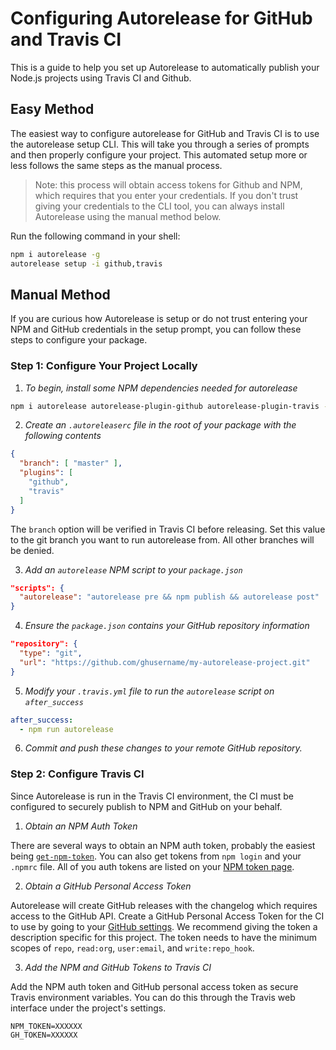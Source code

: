 # Configuring Autorelease for GitHub and Travis CI

This is a guide to help you set up Autorelease to automatically publish your Node.js projects using Travis CI and Github.

## Easy Method

The easiest way to configure autorelease for GitHub and Travis CI is to use the autorelease setup CLI. This will take you through a series of prompts and then properly configure your project. This automated setup more or less follows the same steps as the manual process.

> Note: this process will obtain access tokens for Github and NPM, which requires that you enter your credentials. If you don't trust giving your credentials to the CLI tool, you can always install Autorelease using the manual method below.

Run the following command in your shell:

```bash
npm i autorelease -g
autorelease setup -i github,travis
```

## Manual Method

If you are curious how Autorelease is setup or do not trust entering your NPM and GitHub credentials in the setup prompt, you can follow these steps to configure your package.

### Step 1: Configure Your Project Locally

1. *To begin, install some NPM dependencies needed for autorelease*

  ```bash
  npm i autorelease autorelease-plugin-github autorelease-plugin-travis -D
  ```

2. *Create an `.autoreleaserc` file in the root of your package with the following contents*

  ```json
  {
    "branch": [ "master" ],
    "plugins": [
      "github",
      "travis"
    ]
  }
  ```

  The `branch` option will be verified in Travis CI before releasing. Set this value to the git branch you want to run autorelease from. All other branches will be denied.

3. *Add an `autorelease` NPM script to your `package.json`*

  ```json
  "scripts": {
    "autorelease": "autorelease pre && npm publish && autorelease post"
  }
  ```

4. *Ensure the `package.json` contains your GitHub repository information*

  ```json
  "repository": {
    "type": "git",
    "url": "https://github.com/ghusername/my-autorelease-project.git"
  }
  ```

5. *Modify your `.travis.yml` file to run the `autorelease` script on `after_success`*

  ```yml
  after_success:
    - npm run autorelease
  ```

6. *Commit and push these changes to your remote GitHub repository.*

### Step 2: Configure Travis CI

Since Autorelease is run in the Travis CI environment, the CI must be configured to securely publish to NPM and GitHub on your behalf.

1. *Obtain an NPM Auth Token*

  There are several ways to obtain an NPM auth token, probably the easiest being [`get-npm-token`](https://www.npmjs.com/package/get-npm-token). You can also get tokens from `npm login` and your `.npmrc` file. All of you auth tokens are listed on your [NPM token page](https://www.npmjs.com/settings/tokens).

2. *Obtain a GitHub Personal Access Token*

  Autorelease will create GitHub releases with the changelog which requires access to the GitHub API. Create a GitHub Personal Access Token for the CI to use by going to your [GitHub settings](https://github.com/settings/tokens). We recommend giving the token a description specific for this project. The token needs to have the minimum scopes of `repo`, `read:org`, `user:email`, and `write:repo_hook`.

3. *Add the NPM and GitHub Tokens to Travis CI*

  Add the NPM auth token and GitHub personal access token as secure Travis environment variables. You can do this through the Travis web interface under the project's settings.

  ```
  NPM_TOKEN=XXXXXX
  GH_TOKEN=XXXXXX
  ```
